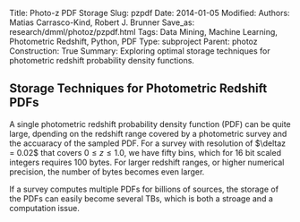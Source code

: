 Title: Photo-z PDF Storage
Slug: pzpdf
Date: 2014-01-05
Modified: 
Authors: Matias Carrasco-Kind, Robert J. Brunner
Save_as: research/dmml/photoz/pzpdf.html
Tags: Data Mining, Machine Learning, Photometric Redshift, Python, PDF
Type: subproject
Parent: photoz
Construction: True
Summary: Exploring optimal storage techniques for photometric redshift probability density functions. 

## Storage Techniques for Photometric Redshift PDFs

A single photometric redshift probability density function (PDF) can be quite large, dpending on the redshift range covered by a photometric survey and the accuaracy of the sampled PDF. For a survey with resolution of $\deltaz = 0.02$ that covers $0 \leq z \leq 1.0$, we have fifty bins, which for 16 bit scaled integers requires 100 bytes. For larger redshift ranges, or higher numerical precision, the number of bytes becomes even larger.

If a survey computes multiple PDFs for billions of sources, the storage of the PDFs can easily become several TBs, which is both a stroage and a computation issue. 
